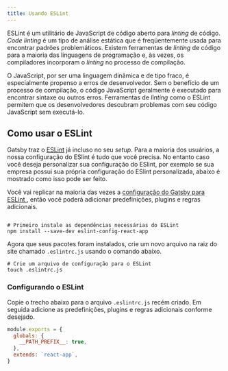```yaml
---
title: Usando ESLint
---
```


ESLint é um utilitário de JavaScript de código aberto para _linting_ de código. _Code linting_ é um tipo de análise estática que é freqüentemente usada para encontrar padrões problemáticos. Existem ferramentas de _linting_ de código para a maioria das linguagens de programação e, às vezes, os compiladores incorporam o _linting_ no processo de compilação.

O JavaScript, por ser uma linguagem dinâmica e de tipo fraco, é especialmente propenso a erros de desenvolvedor. Sem o benefício de um processo de compilação, o código JavaScript geralmente é executado para encontrar sintaxe ou outros erros. Ferramentas de _linting_ como o ESLint permitem que os desenvolvedores descubram problemas com seu código JavaScript sem executá-lo.

## Como usar o ESLint

Gatsby traz o [ESLint](https://eslint.org) já incluso no seu _setup_. Para a maioria dos usuários, a nossa configuração do ESlint é tudo que você precisa. No entanto caso você deseja personalizar sua configuração do ESlint, por exemplo se sua empresa possui sua própria configuração do ESlint personalizada, abaixo é mostrado como isso pode ser feito.

Você vai replicar na maioria das vezes a [configuração do Gatsby para ESLint ](https://github.com/gatsbyjs/gatsby/blob/master/packages/gatsby/src/utils/eslint-config.js), então você poderá adicionar predefinições, plugins e regras adicionais.

```shell

# Primeiro instale as dependências necessárias do ESLint
npm install --save-dev eslint-config-react-app
```

Agora que seus pacotes foram instalados, crie um novo arquivo na raiz do site chamado `.eslintrc.js` usando o comando abaixo.

```shell
# Crie um arquivo de configuração para o ESLint
touch .eslintrc.js
```

### Configurando o ESLint

Copie o trecho abaixo para o arquivo `.eslintrc.js` recém criado. Em seguida adicione as predefinições, plugins e regras adicionais conforme desejado.

```js:title=.eslintrc.js
module.exports = {
  globals: {
    __PATH_PREFIX__: true,
  },
  extends: `react-app`,
}
```
